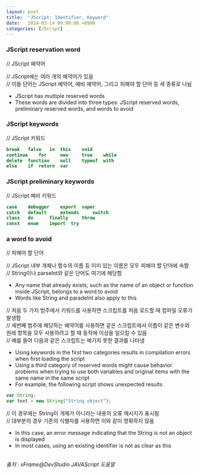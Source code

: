 ```yaml
---
layout: post
title:  "JScript: Identifier, Keyword"
date:   2024-03-14 09:00:00 +0900
categories: [JScript]
---
```


### JScript reservation word   
// JScript 예약어   
   
// JScript에는 여러 개의 예약어가 있음   
// 이들 단어는 JScript 예약어, 예비 예약어, 그리고 피해야 할 단어 등 세 종류로 나뉨   
- JScript has multiple reserved words   
- These words are divided into three types: JScript reserved words, preliminary reserved words, and words to avoid   
   
### JScript keywords   
// JScript 키워드   
   
```javascript
break   false   in  this    void
continue    for     new     true    while
delete  function    null    typeof  with
else    if  return  var
```
   
### JScript preliminary keywords   
// JScript 예비 키워드   
   
```javascript
case    debugger    export  super
catch   default     extends     switch
class   do      finally     throw
const   enum    import  try
```
   
### a word to avoid   
// 피해야 할 단어   
   
// JScript 내부 개체나 함수의 이름 등 이미 있는 이름은 모두 피해야 할 단어에 속함   
// String이나 parseInt와 같은 단어도 여기에 해당함   
- Any name that already exists, such as the name of an object or function inside JScript, belongs to a word to avoid   
- Words like String and paradeInt also apply to this   
   
// 처음 두 가지 범주에서 키워드를 사용하면 스크립트를 처음 로드할 때 컴파일 오류가 발생함   
// 세번째 범주에 해당하는 예약어를 사용하면 같은 스크립트에서 이름이 같은 변수와 원래 항목을 모두 사용하려고 할 때 동작에 이상을 일으킬 수 있음   
// 예를 들어 다음과 같은 스크립트는 예기치 못한 결과를 나타냄   
- Using keywords in the first two categories results in compilation errors when first loading the script   
- Using a third category of reserved words might cause behavior problems when trying to use both variables and original items with the same name in the same script   
- For example, the following script shows unexpected results   
   
```javascript
var String;
var text = new String("String object");
```
   
// 이 경우에는 String이 개체가 아니라는 내용의 오류 메시지가 표시됨   
// 대부분의 경우 기존의 식별자를 사용하면 이와 같이 명확하지 않음   
- In this case, an error message indicating that the String is not an object is displayed   
- In most cases, using an existing identifier is not as clear as this   
   
<br />
<cite>출처 : xFrame@DevStudio JAVAScript 도움말</cite>
